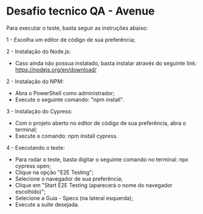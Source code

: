 # Desafio tecnico QA - Avenue

Para executar o teste, basta seguir as instruções abaixo:

1 - Escolha um editor de código de sua preferência;

2 - Instalação do Node.js:
  * Caso ainda não possua instalado, basta instalar através do seguinte link: https://nodejs.org/en/download/

2 - Instalação do NPM:
  * Abra o PowerShell como administrador;
  * Execute o seguinte comando: "npm install".
    
3 - Instalação do Cypress:
  * Com o projeto aberto no editor de código de sua preferência, abra o terminal;
  * Execute o comando: npm install cypress.

4 - Executando o teste:
  * Para rodar o teste, basta digitar o seguinte comando no terminal: npx cypress open;
  * Clique na opção "E2E Testing";
  * Selecione o navegador de sua preferência;
  * Clique em "Start E2E Testing (aparecerá o nome do navegador escolhido)";
  * Selecione a Guia - Specs (na lateral esquerda);
  * Execute a suite desejada. 